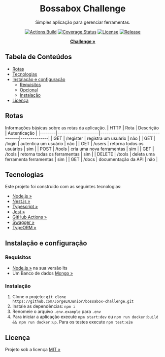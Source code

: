 <div align="center" id="short-description">

<h1>Bossabox Challenge</h1>

Simples aplicação para gerenciar ferramentas.

</div>

<div align="center" id="badges">

[![Actions Build](https://img.shields.io/github/workflow/status/JorgeLNJunior/bossabox-challenge/Node.js%20CI/master)](https://github.com/JorgeLNJunior/bossabox-challenge/actions?query=workflow%3A%22Node.js+CI%22)
[![Coverage Status](https://coveralls.io/repos/github/JorgeLNJunior/bossabox-challenge/badge.svg?branch=master)](https://coveralls.io/github/JorgeLNJunior/bossabox-challenge?branch=master)
[![License](https://img.shields.io/github/license/JorgeLNJunior/bossabox-challenge)](https://github.com/JorgeLNJunior/bossabox-challenge/blob/master/LICENSE.md)
[![Release](https://img.shields.io/github/v/release/JorgeLNJunior/bossabox-challenge?color=lgreen)](https://github.com/JorgeLNJunior/bossabox-challenge/releases)

</div>

<div align="center">

[**Challenge »**](https://www.notion.so/Back-end-0b2c45f1a00e4a849eefe3b1d57f23c6)

</div>

## Tabela de Conteúdos
* [Rotas](https://github.com/JorgeLNJunior/bossabox-challenge#rotas)
* [Tecnologias](https://github.com/JorgeLNJunior/bossabox-challenge#tecnologias)
* [Instalação e configuração](https://github.com/JorgeLNJunior/bossabox-challenge#instala%C3%A7%C3%A3o-e-configura%C3%A7%C3%A3o)
  * [Requisitos](https://github.com/JorgeLNJunior/bossabox-challenge#requisitos)
  * [Opcional](https://github.com/JorgeLNJunior/bossabox-challenge#requisitos)
  * [Instalação](https://github.com/JorgeLNJunior/bossabox-challenge#instala%C3%A7%C3%A3o)
* [Licença](https://github.com/JorgeLNJunior/bossabox-challenge#licen%C3%A7a)

## Rotas

Informações básicas sobre as rotas da aplicação.
| HTTP   | Rota                | Descrição                           | Autenticação |
|--------|---------------------|-------------------------------------|--------------|
| GET    | /register           | registra um usuário                 | não          |
| GET    | /login              | autentica um usuário                | não          |
| GET    | /users              | retorna todos os usuários           | sim          |
| POST   | /tools              | cria uma nova ferramentas           | sim          |
| GET    | /tools              | retorna todas os ferramentas        | sim          |
| DELETE | /tools              | deleta uma ferramenta ferramentas   | sim          |
| GET    | /docs               | documentação da API                 | não          |

## Tecnologias
Este projeto foi construído com as seguintes tecnologias:
- [Node.js »](https://nodejs.org)
- [Nest.js »](https://nestjs.com)
- [Typescript »](https://www.typescriptlang.org)
- [Jest »](https://jestjs.io)
- [GitHub Actions »](https://github.com/features/actions)
- [Swagger »](https://swagger.io)
- [TypeORM »](https://typeorm.io)

## Instalação e configuração
### Requisitos
  - [Node.js »](https://nodejs.org/en/download) na sua versão lts
  - Um Banco de dados [Mongo »](https://www.mongodb.com)

### Instalação
  1. Clone o projeto: `git clone https://github.com/JorgeLNJunior/bossabox-challenge.git`
  2. Instale as dependências: `npm i`
  3. Renomeie o arquivo `.env.example` para `.env`
  4. Para iniciar a aplicação execute `npm start:dev` ou `npm run docker:build && npm run docker:up`. Para os testes execute `npm test:e2e`

## Licença
Projeto sob a licença [MIT »](https://github.com/JorgeLNJunior/bossabox-challenge/blob/master/LICENSE.md)
